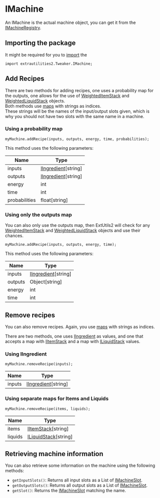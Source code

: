 # IMachine

An IMachine is the actual machine object, you can get it from the [IMachineRegistry](/Mods/ExtraUtilities2/CustomMachines/IMachineRegistry).

## Importing the package
It might be required for you to [import](/AdvancedFunctions/Import) the 
```
import extrautilities2.Tweaker.IMachine;
```

## Add Recipes

There are two methods for adding recipes, one uses a probability map for the outputs, one allows for the use of [WeightedItemStack](/Vanilla/Items/WeightedItemStack) and [WeightedLiquidStack](/Vanilla/Liquids/WeightedLiquidStack) objects.  
Both methods use [maps](/AdvancedFunctions/Associative_Arrays) with strings as indices.  
These strings will be the names of the input/output slots given, which is why you should not have two slots with the same name in a machine.


### Using a probability map

```
myMachine.addRecipe(inputs, outputs, energy, time, probabilities);
```

This method uses the following parameters:

| Name          | Type                                                        |
|---------------|-------------------------------------------------------------|
| inputs        | [IIngredient](/Vanilla/Variable_Types/IIngredient)[string\] |
| outputs       | [IIngredient](/Vanilla/Variable_Types/IIngredient)[string\] |
| energy        | int                                                         |
| time          | int                                                         |
| probabilities | float[string\]                                              |



### Using only the outputs map

You can also only use the outputs map, then ExtUtils2 will check for any [WeightedItemStack](/Vanilla/Items/WeightedItemStack) and [WeightedLiquidStack](/Vanilla/Liquids/WeightedLiquidStack) objects and use their chances.

```
myMachine.addRecipe(inputs, outputs, energy, time);
```

This method uses the following parameters:

| Name          | Type                                                        |
|---------------|-------------------------------------------------------------|
| inputs        | [IIngredient](/Vanilla/Variable_Types/IIngredient)[string\] |
| outputs       | Object[string\]                                             |
| energy        | int                                                         |
| time          | int                                                         |


## Remove recipes

You can also remove recipes.
Again, you use [maps](/AdvancedFunctions/Associative_Arrays) with strings as indices.  

There are two methods, one uses [IIngredient](/Vanilla/Variable_Types/IIngredient) as values, and one that accepts a map with [IItemStack](/Vanilla/Items/IItemStack) and a map with [ILiquidStack](/Vanilla/Liquids/ILiquidStack) values.

### Using IIngredient
```
myMachine.removeRecipe(inputs);
```


| Name          | Type                                                        |
|---------------|-------------------------------------------------------------|
| inputs        | [IIngredient](/Vanilla/Variable_Types/IIngredient)[string\] |

### Using separate maps for Items and Liquids

```
myMachine.removeRecipe(items, liquids);
```

| Name          | Type                                                        |
|---------------|-------------------------------------------------------------|
| items         | [IItemStack](/Vanilla/Items/IItemStack)[string\]            |
| liquids       | [ILiquidStack](/Vanilla/Liquids/ILiquidStack)[string\]      |



## Retrieving machine information

You can also retrieve some information on the machine using the following methods:

- `getInputSlots()`: Returns all input slots as a List of [IMachineSlot](/Mods/ExtraUtilities2/CustomMachines/IMachineSlot).
- `getOutputSlots()`: Returns all output slots as a List of [IMachineSlot](/Mods/ExtraUtilities2/CustomMachines/IMachineSlot).
- `getSlot()`: Returns the [IMachineSlot](/Mods/ExtraUtilities2/CustomMachines/IMachineSlot) matching the name.